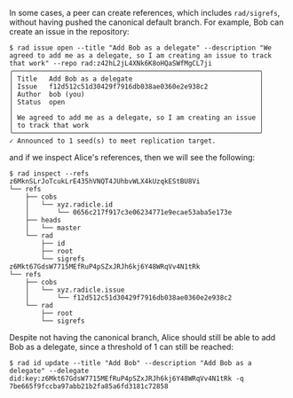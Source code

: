 In some cases, a peer can create references, which includes `rad/sigrefs`,
without having pushed the canonical default branch. For example, Bob can create
an issue in the repository:

``` ~bob
$ rad issue open --title "Add Bob as a delegate" --description "We agreed to add me as a delegate, so I am creating an issue to track that work" --repo rad:z42hL2jL4XNk6K8oHQaSWfMgCL7ji
╭──────────────────────────────────────────────────────────────╮
│ Title   Add Bob as a delegate                                │
│ Issue   f12d512c51d30429f7916db038ae0360e2e938c2             │
│ Author  bob (you)                                            │
│ Status  open                                                 │
│                                                              │
│ We agreed to add me as a delegate, so I am creating an issue │
│ to track that work                                           │
╰──────────────────────────────────────────────────────────────╯
✓ Announced to 1 seed(s) to meet replication target.
```

and if we inspect Alice's references, then we will see the following:

``` ~alice
$ rad inspect --refs
z6MknSLrJoTcukLrE435hVNQT4JUhbvWLX4kUzqkEStBU8Vi
└── refs
    ├── cobs
    │   └── xyz.radicle.id
    │       └── 0656c217f917c3e06234771e9ecae53aba5e173e
    ├── heads
    │   └── master
    └── rad
        ├── id
        ├── root
        └── sigrefs
z6Mkt67GdsW7715MEfRuP4pSZxJRJh6kj6Y48WRqVv4N1tRk
└── refs
    ├── cobs
    │   └── xyz.radicle.issue
    │       └── f12d512c51d30429f7916db038ae0360e2e938c2
    └── rad
        ├── root
        └── sigrefs
```

Despite not having the canonical branch, Alice should still be able to add Bob
as a delegate, since a threshold of 1 can still be reached:

``` ~alice
$ rad id update --title "Add Bob" --description "Add Bob as a delegate" --delegate did:key:z6Mkt67GdsW7715MEfRuP4pSZxJRJh6kj6Y48WRqVv4N1tRk -q
7be665f9fccba97abb21b2fa85a6fd3181c72858
```
